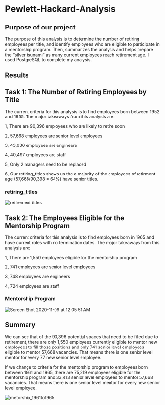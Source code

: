 # Pewlett-Hackard-Analysis

## Purpose of our project

The purpose of this analysis is to determine the number of retiring employees per title, and identify employees who are eligible to participate in a mentorship program. Then, summarizes the analysis and helps prepare the “silver tsunami” as many current employees reach retirement age. I used PostgreSQL to complete my analysis.

## Results

## Task 1: The Number of Retiring Employees by Title
The current criteria for this analysis is to find employees born between 1952 and 1955. The major takeaways from this analysis are:

1, There are 90,396 employees who are likely to retire soon

2, 57,668 employees are senior level employees

3, 43,636 employees are engineers

4, 40,497 employees are staff

5, Only 2 managers need to be replaced

6, Our retiring_titles shows us the a majority of the employees of retirment age (57,668/90,398 = 64%) have senior titles.

### retiring_titles

![retirement titles](https://user-images.githubusercontent.com/71739110/98469942-75c25c80-221d-11eb-9c37-9f93878380b4.png)

## Task 2: The Employees Eligible for the Mentorship Program

The current criteria for this analysis is to find employees born in 1965 and have current roles with no termination dates. The major takeaways from this analysis are:

1, There are 1,550 employees eligible for the mentorship program

2, 741 employees are senior level employees

3, 748 employees are engineers

4, 724 employees are staff

### Mentorship Program

![Screen Shot 2020-11-09 at 12 05 51 AM](https://user-images.githubusercontent.com/71739110/98470285-955a8480-221f-11eb-95ba-4e84ff7a243b.png)


## Summary

We can see that of the 90,396 potential spaces that need to be filled due to retirement, there are only 1,550 employees currently eligible to mentor new employees to fill those positions and only 741 senior level employees eligible to mentor 57,668 vacancies. That means there is one senior level mentor for every 77 new senior level employee.

If we change to criteria for the mentorship program to employees born between 1961 and 1965, there are 75,319 employees eligible for the mentorship program and 33,413 senior level employees to mentor 57,668 vacancies. That means there is one senior level mentor for every new senior level employee.

![metorship_1961to1965](https://user-images.githubusercontent.com/71739110/98471503-c3dc5d80-2227-11eb-836a-07c8140d7ef0.png)
